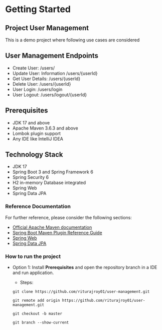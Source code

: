 # Getting Started
## Project User Management
This is a demo project where following use cases are considered

## User Management Endpoints
* Create User:    /users/
* Update User: Information    /users/{userId}
* Get User Details:   /users/{userId}
* Delete User: /users/{userId}
*  User Login:   /users/login
*  User Logout:  /users/logout/{userId}


## Prerequisites
* JDK 17 and above
* Apache Maven 3.6.3 and above
* Lombok plugin support
* Any IDE like IntelliJ IDEA

## Technology Stack
* JDK 17
* Spring Boot 3 and Spring Framework 6
* Spring Security 6
* H2 in-memory Database integrated
* Spring Web
* Spring Data JPA

### Reference Documentation
For further reference, please consider the following sections:

* [Official Apache Maven documentation](https://maven.apache.org/guides/index.html)
* [Spring Boot Maven Plugin Reference Guide](https://docs.spring.io/spring-boot/3.4.0/maven-plugin)
* [Spring Web](https://docs.spring.io/spring-boot/3.4.0/reference/web/servlet.html)
* [Spring Data JPA](https://docs.spring.io/spring-boot/3.4.0/reference/data/sql.html#data.sql.jpa-and-spring-data)


### How to run the project
* Option 1: Install **Prerequisites** and open the repository branch in a IDE and run application.
    * Steps:

  ```
  git clone https://github.com/riturajroy01/user-management.git
  ```
   ```
  git remote add origin https://github.com/riturajroy01/user-management.git
  ```
    ```
  git checkout -b master
  ```
     ```
  git branch --show-current
  ```